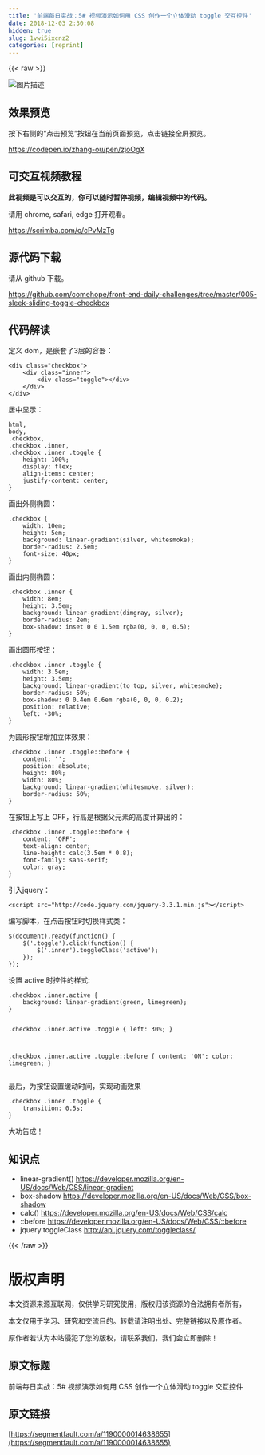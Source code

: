 ```yaml
---
title: '前端每日实战：5# 视频演示如何用 CSS 创作一个立体滑动 toggle 交互控件' 
date: 2018-12-03 2:30:08
hidden: true
slug: 1vwi5ixcnz2
categories: [reprint]
---
```


{{< raw >}}

                    
<p><span class="img-wrap"><img data-src="/img/bVbbyv7?w=500&amp;h=500" src="https://static.alili.tech/img/bVbbyv7?w=500&amp;h=500" alt="图片描述" title="图片描述"></span></p>
<h2>效果预览</h2>
<p>按下右侧的“点击预览”按钮在当前页面预览，点击链接全屏预览。</p>
<p><a href="https://codepen.io/zhang-ou/pen/zjoOgX" rel="nofollow noreferrer">https://codepen.io/zhang-ou/pen/zjoOgX</a></p>
<h2>可交互视频教程</h2>
<p><strong>此视频是可以交互的，你可以随时暂停视频，编辑视频中的代码。</strong></p>
<p>请用 chrome, safari, edge 打开观看。</p>
<p><a href="https://scrimba.com/c/cPvMzTg" rel="nofollow noreferrer">https://scrimba.com/c/cPvMzTg</a></p>
<h2>源代码下载</h2>
<p>请从 github 下载。</p>
<p><a href="https://github.com/comehope/front-end-daily-challenges/tree/master/005-sleek-sliding-toggle-checkbox" rel="nofollow noreferrer">https://github.com/comehope/front-end-daily-challenges/tree/master/005-sleek-sliding-toggle-checkbox</a></p>
<h2>代码解读</h2>
<p>定义 dom，是嵌套了3层的容器：</p>
<pre><code class="html">&lt;div class="checkbox"&gt;
    &lt;div class="inner"&gt;
        &lt;div class="toggle"&gt;&lt;/div&gt;
    &lt;/div&gt;
&lt;/div&gt;</code></pre>
<p>居中显示：</p>
<pre><code class="css">html, 
body,
.checkbox,
.checkbox .inner,
.checkbox .inner .toggle {
    height: 100%;
    display: flex;
    align-items: center;
    justify-content: center;
}</code></pre>
<p>画出外侧椭圆：</p>
<pre><code class="css">.checkbox {
    width: 10em;
    height: 5em;
    background: linear-gradient(silver, whitesmoke);
    border-radius: 2.5em;
    font-size: 40px;
}</code></pre>
<p>画出内侧椭圆：</p>
<pre><code class="css">.checkbox .inner {
    width: 8em;
    height: 3.5em;
    background: linear-gradient(dimgray, silver);
    border-radius: 2em;
    box-shadow: inset 0 0 1.5em rgba(0, 0, 0, 0.5);
}</code></pre>
<p>画出圆形按钮：</p>
<pre><code class="css">.checkbox .inner .toggle {
    width: 3.5em;
    height: 3.5em;
    background: linear-gradient(to top, silver, whitesmoke);
    border-radius: 50%;
    box-shadow: 0 0.4em 0.6em rgba(0, 0, 0, 0.2);
    position: relative;
    left: -30%;
}</code></pre>
<p>为圆形按钮增加立体效果：</p>
<pre><code class="css">.checkbox .inner .toggle::before {
    content: '';
    position: absolute;
    height: 80%;
    width: 80%;
    background: linear-gradient(whitesmoke, silver);
    border-radius: 50%;
}</code></pre>
<p>在按钮上写上 OFF，行高是根据父元素的高度计算出的：</p>
<pre><code class="css">.checkbox .inner .toggle::before {
    content: 'OFF';
    text-align: center;
    line-height: calc(3.5em * 0.8);
    font-family: sans-serif;
    color: gray;
}</code></pre>
<p>引入jquery：</p>
<pre><code class="html">&lt;script src="http://code.jquery.com/jquery-3.3.1.min.js"&gt;&lt;/script&gt;</code></pre>
<p>编写脚本，在点击按钮时切换样式类：</p>
<pre><code class="javascript">$(document).ready(function() {
    $('.toggle').click(function() {
        $('.inner').toggleClass('active');
    });
});</code></pre>
<p>设置 active 时控件的样式:</p>
<pre><code class="css">.checkbox .inner.active {
    background: linear-gradient(green, limegreen);
}

.checkbox .inner.active .toggle {
    left: 30%;
}

.checkbox .inner.active .toggle::before {
    content: 'ON';
    color: limegreen;
}</code></pre>
<p>最后，为按钮设置缓动时间，实现动画效果</p>
<pre><code class="css">.checkbox .inner .toggle {
    transition: 0.5s;
}</code></pre>
<p>大功告成！</p>
<h2>知识点</h2>
<ul>
<li>linear-gradient() <a href="https://developer.mozilla.org/en-US/docs/Web/CSS/linear-gradient" rel="nofollow noreferrer">https://developer.mozilla.org/en-US/docs/Web/CSS/linear-gradient</a>
</li>
<li>box-shadow <a href="https://developer.mozilla.org/en-US/docs/Web/CSS/box-shadow" rel="nofollow noreferrer">https://developer.mozilla.org/en-US/docs/Web/CSS/box-shadow</a>
</li>
<li>calc() <a href="https://developer.mozilla.org/en-US/docs/Web/CSS/calc" rel="nofollow noreferrer">https://developer.mozilla.org/en-US/docs/Web/CSS/calc</a>
</li>
<li>::before <a href="https://developer.mozilla.org/en-US/docs/Web/CSS/::before" rel="nofollow noreferrer">https://developer.mozilla.org/en-US/docs/Web/CSS/::before</a>
</li>
<li>jquery toggleClass <a href="http://api.jquery.com/toggleclass/" rel="nofollow noreferrer">http://api.jquery.com/toggleclass/</a>
</li>
</ul>

                
{{< /raw >}}

# 版权声明
本文资源来源互联网，仅供学习研究使用，版权归该资源的合法拥有者所有，

本文仅用于学习、研究和交流目的。转载请注明出处、完整链接以及原作者。

原作者若认为本站侵犯了您的版权，请联系我们，我们会立即删除！

## 原文标题
前端每日实战：5# 视频演示如何用 CSS 创作一个立体滑动 toggle 交互控件

## 原文链接
[https://segmentfault.com/a/1190000014638655](https://segmentfault.com/a/1190000014638655)

